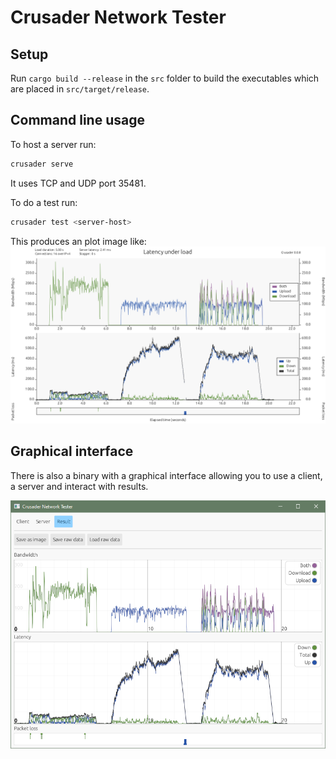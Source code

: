 # Crusader Network Tester

## Setup

Run `cargo build --release` in the `src` folder to build the executables which are placed in `src/target/release`.

## Command line usage

To host a server run:
```sh
crusader serve
```
It uses TCP and UDP port 35481.


To do a test run:
```sh
crusader test <server-host>
```
This produces an plot image like:
<img src="media/plot.png">


## Graphical interface

There is also a binary with a graphical interface allowing you to use a client, a server and interact with results.

<img src="media/gui.png">